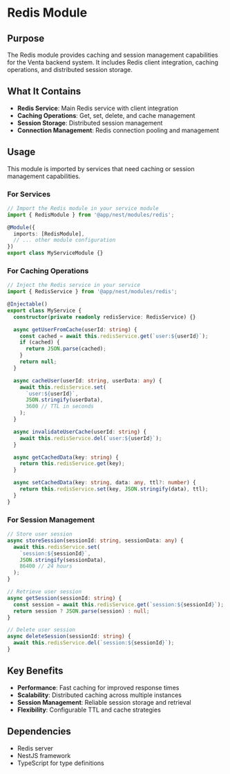 # Redis Module

## Purpose

The Redis module provides caching and session management capabilities for the Venta backend system. It includes Redis client integration, caching operations, and distributed session storage.

## What It Contains

- **Redis Service**: Main Redis service with client integration
- **Caching Operations**: Get, set, delete, and cache management
- **Session Storage**: Distributed session management
- **Connection Management**: Redis connection pooling and management

## Usage

This module is imported by services that need caching or session management capabilities.

### For Services
```typescript
// Import the Redis module in your service module
import { RedisModule } from '@app/nest/modules/redis';

@Module({
  imports: [RedisModule],
  // ... other module configuration
})
export class MyServiceModule {}
```

### For Caching Operations
```typescript
// Inject the Redis service in your service
import { RedisService } from '@app/nest/modules/redis';

@Injectable()
export class MyService {
  constructor(private readonly redisService: RedisService) {}

  async getUserFromCache(userId: string) {
    const cached = await this.redisService.get(`user:${userId}`);
    if (cached) {
      return JSON.parse(cached);
    }
    return null;
  }

  async cacheUser(userId: string, userData: any) {
    await this.redisService.set(
      `user:${userId}`, 
      JSON.stringify(userData), 
      3600 // TTL in seconds
    );
  }

  async invalidateUserCache(userId: string) {
    await this.redisService.del(`user:${userId}`);
  }

  async getCachedData(key: string) {
    return this.redisService.get(key);
  }

  async setCachedData(key: string, data: any, ttl?: number) {
    return this.redisService.set(key, JSON.stringify(data), ttl);
  }
}
```

### For Session Management
```typescript
// Store user session
async storeSession(sessionId: string, sessionData: any) {
  await this.redisService.set(
    `session:${sessionId}`,
    JSON.stringify(sessionData),
    86400 // 24 hours
  );
}

// Retrieve user session
async getSession(sessionId: string) {
  const session = await this.redisService.get(`session:${sessionId}`);
  return session ? JSON.parse(session) : null;
}

// Delete user session
async deleteSession(sessionId: string) {
  await this.redisService.del(`session:${sessionId}`);
}
```

## Key Benefits

- **Performance**: Fast caching for improved response times
- **Scalability**: Distributed caching across multiple instances
- **Session Management**: Reliable session storage and retrieval
- **Flexibility**: Configurable TTL and cache strategies

## Dependencies

- Redis server
- NestJS framework
- TypeScript for type definitions 